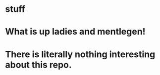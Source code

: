 # stuff
# What is up ladies and mentlegen!
# There is literally nothing interesting about this repo.

